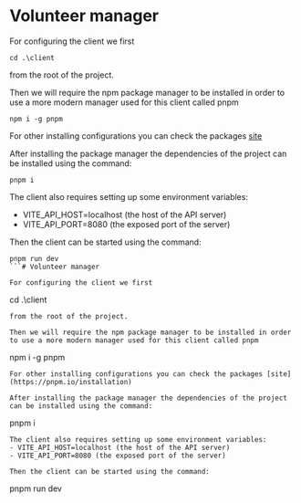 # Volunteer manager

For configuring the client we first
```
cd .\client
```
from the root of the project.

Then we will require the npm package manager to be installed in order to use a more modern manager used for this client called pnpm
```
npm i -g pnpm
```
For other installing configurations you can check the packages [site](https://pnpm.io/installation)

After installing the package manager the dependencies of the project can be installed using the command:
```
pnpm i
```
The client also requires setting up some environment variables:
- VITE_API_HOST=localhost (the host of the API server)
- VITE_API_PORT=8080 (the exposed port of the server)

Then the client can be started using the command:
```
pnpm run dev
```# Volunteer manager

For configuring the client we first
```
cd .\client
```
from the root of the project.

Then we will require the npm package manager to be installed in order to use a more modern manager used for this client called pnpm
```
npm i -g pnpm
```
For other installing configurations you can check the packages [site](https://pnpm.io/installation)

After installing the package manager the dependencies of the project can be installed using the command:
```
pnpm i
```
The client also requires setting up some environment variables:
- VITE_API_HOST=localhost (the host of the API server)
- VITE_API_PORT=8080 (the exposed port of the server)

Then the client can be started using the command:
```
pnpm run dev
```